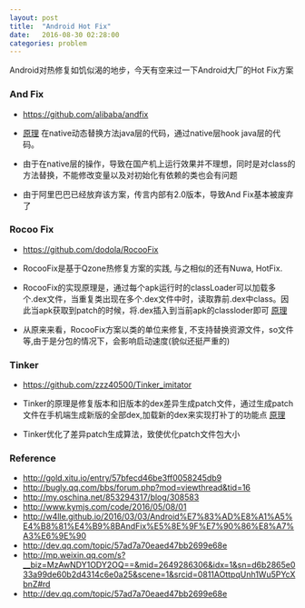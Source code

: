 ```yaml
---
layout: post
title:  "Android Hot Fix"
date:   2016-08-30 02:28:00
categories: problem
---
```


Android对热修复如饥似渴的地步，今天有空来过一下Android大厂的Hot Fix方案

### And Fix
* https://github.com/alibaba/andfix

* [原理](http://w4lle.github.io/2016/03/03/Android%E7%83%AD%E8%A1%A5%E4%B8%81%E4%B9%8BAndFix%E5%8E%9F%E7%90%86%E8%A7%A3%E6%9E%90/) 在native动态替换方法java层的代码，通过native层hook java层的代码。

* 由于在native层的操作，导致在国产机上运行效果并不理想，同时是对class的方法替换，不能修改变量以及对初始化有依赖的类也会有问题

* 由于阿里巴巴已经放弃该方案，传言内部有2.0版本，导致And Fix基本被废弃了

### Rocoo Fix
* https://github.com/dodola/RocooFix

* RocooFix是基于Qzone热修复方案的实践, 与之相似的还有Nuwa, HotFix.

* RocooFix的实现原理是，通过每个apk运行时的classLoader可以加载多个.dex文件，当重复类出现在多个.dex文件中时，读取靠前.dex中class。因此当apk获取到patch的时候，将.dex插入到当前apk的classloder即可 [原理](http://bugly.qq.com/bbs/forum.php?mod=viewthread&tid=16)

* 从原来来看，RocooFix方案以类的单位来修复, 不支持替换资源文件，so文件等,由于是分包的情况下，会影响启动速度(貌似还挺严重的)

### Tinker
* https://github.com/zzz40500/Tinker_imitator

* Tinker的原理是修复版本和旧版本的dex差异生成patch文件，通过生成patch文件在手机端生成新版的全部dex,加载新的dex来实现打补丁的功能点  [原理](http://mp.weixin.qq.com/s?__biz=MzAwNDY1ODY2OQ==&mid=2649286306&idx=1&sn=d6b2865e033a99de60b2d4314c6e0a25&scene=1&srcid=0811AOttpqUnh1Wu5PYcXbnZ#rd)

* Tinker优化了差异patch生成算法，致使优化patch文件包大小

### Reference
* http://gold.xitu.io/entry/57bfecd46be3ff0058245db9
* http://bugly.qq.com/bbs/forum.php?mod=viewthread&tid=16
* http://my.oschina.net/853294317/blog/308583
* http://www.kymjs.com/code/2016/05/08/01
* http://w4lle.github.io/2016/03/03/Android%E7%83%AD%E8%A1%A5%E4%B8%81%E4%B9%8BAndFix%E5%8E%9F%E7%90%86%E8%A7%A3%E6%9E%90
* http://dev.qq.com/topic/57ad7a70eaed47bb2699e68e
* http://mp.weixin.qq.com/s?__biz=MzAwNDY1ODY2OQ==&mid=2649286306&idx=1&sn=d6b2865e033a99de60b2d4314c6e0a25&scene=1&srcid=0811AOttpqUnh1Wu5PYcXbnZ#rd
* http://dev.qq.com/topic/57ad7a70eaed47bb2699e68e
